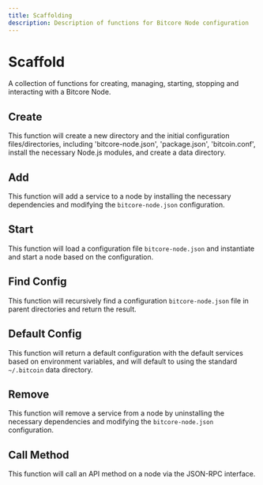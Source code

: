 ```yaml
---
title: Scaffolding
description: Description of functions for Bitcore Node configuration
---
```

# Scaffold

A collection of functions for creating, managing, starting, stopping and interacting with a Bitcore Node. 

## Create

This function will create a new directory and the initial configuration files/directories, including 'bitcore-node.json', 'package.json', 'bitcoin.conf', install the necessary Node.js modules, and create a data directory.

## Add

This function will add a service to a node by installing the necessary dependencies and modifying the `bitcore-node.json` configuration.

## Start

This function will load a configuration file `bitcore-node.json` and instantiate and start a node based on the configuration.

## Find Config

This function will recursively find a configuration `bitcore-node.json` file in parent directories and return the result.

## Default Config

This function will return a default configuration with the default services based on environment variables, and will default to using the standard `~/.bitcoin` data directory.

## Remove

This function will remove a service from a node by uninstalling the necessary dependencies and modifying the `bitcore-node.json` configuration.

## Call Method

This function will call an API method on a node via the JSON-RPC interface.
